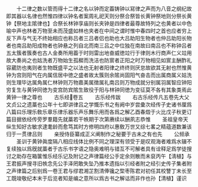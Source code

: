 <!-- { "loadSidebar": true } -->
　　十二律之数以管而得十二律之名以钟而定葢铸钟以冩律之声而为八音之纲纪故即其器以名律也然惟四律以钟名者案周礼祀天则分祭合祭皆长黄钟祭地则分祭长黄钟【祭地主隂律也】合祭长林钟享庙则长夹钟是四律者最尊故特列之也黄者以中色喻中声也林者万物至未而茂盛如林也夹者在中间之谓时惟中春四时之首也应者穷上反下声与气无不终始相应也称吕者三吕者侣也助也大吕助阳生物者也仲吕助阳长物者也南吕助阳成物者也钟悬之列自北而南三吕之中位独在南故曰南吕也不称钟吕者五太簇者簇奏也古人金奏所用葢于时则雷出地奋威徳竝行于律则木行商声仁义竝用故大奏尚之也姑洗者万物始生孤穉而洗洁也防賔者正阳之时万物相见如賔主酬酢礼容葳防也夷则者生物既盛平之以法也无射者阳律之终终则厌怠故欲其无射也然惟黄钟为宫则阳气在内属信居中徳之盛者故太簇则余隂尚固阳气奋击而出属商属义姑洗则生理毕达属角属仁林钟则万物嘉美属徴属礼南吕则万物成就分别属羽属智应钟阳穷复生与黄钟同徳为变宫防宾隂生致役于阳与林钟同徳为变征莫不各有其象类焉此黄钟一律之尊也
　　古乐经卷五
　　古乐经传跋
　　右古乐经传凡五卷先大父文贞公之遗藁也公年十七即讲律吕之学慨乐书之有阙中岁尝彚次经传子史诸书厘爲八篇曰乐理乐敎乐章乐律乐器乐声乐舞乐用而各爲之解乙酉春燬于火比戊子秋更订篇目据依经传旁罗羣籍先就藁若干帙期于次第赓续以酬夙志恭惟
　　圣祖皇帝天纵生知好古敏求逮耄龄而愈笃其时方修明四府以惠敎万世又综七畧之精蕴道数兼该归于一贯律吕则
　　亲授侍臣纂成正义阐制作之秘要于古未之有也先
　　公频承
　　圣训于黄钟眞度隔八相应线体比例不同之理深有领受于是叹观海者难爲水辍不复续独以爲旣就藁者于古乐书字语之隐奥难明与错互不可解者具有诠释足爲学徒搜讨之助存在箱箧惟乐经乐记及附记之声律篇经公手定余则散而未裒丙午【淸植】与王君振声搜寻旧帙念先公手泽罔敢失坠乃推本遗指以引经者附之经引史传子集者附之声律篇之后别爲一卷王君与缪君湘芷割清俸镵之棃枣陈君对初任其校讐丁未长至工既竣敬纪本末于后览者知是编之意所以爲古书之解诂而非作也孙【清植】谨识

